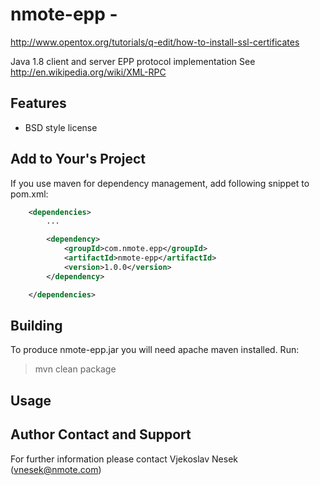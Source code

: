 nmote-epp -
=====================================

http://www.opentox.org/tutorials/q-edit/how-to-install-ssl-certificates

Java 1.8 client and server EPP protocol implementation
See http://en.wikipedia.org/wiki/XML-RPC

Features
--------
* BSD style license


Add to Your's Project
---------------------

If you use maven for dependency management, add following snippet to pom.xml:

```xml
	<dependencies>
		...

		<dependency>
			<groupId>com.nmote.epp</groupId>
			<artifactId>nmote-epp</artifactId>
			<version>1.0.0</version>
		</dependency>

	</dependencies>
```

Building
--------
To produce nmote-epp.jar you will need apache maven installed. Run:

> mvn clean package

Usage
-----

Author Contact and Support
--------------------------

For further information please contact
Vjekoslav Nesek (vnesek@nmote.com)
